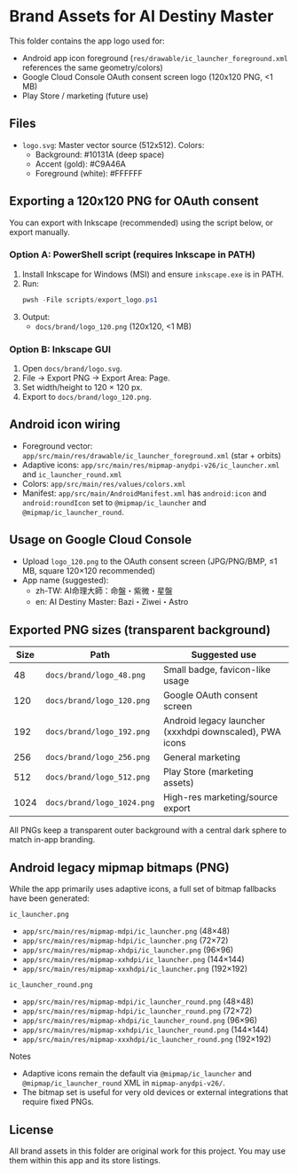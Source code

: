 # Brand Assets for AI Destiny Master

This folder contains the app logo used for:
- Android app icon foreground (`res/drawable/ic_launcher_foreground.xml` references the same geometry/colors)
- Google Cloud Console OAuth consent screen logo (120x120 PNG, <1 MB)
- Play Store / marketing (future use)

## Files
- `logo.svg`: Master vector source (512x512). Colors:
  - Background: #10131A (deep space)
  - Accent (gold): #C9A46A
  - Foreground (white): #FFFFFF

## Exporting a 120x120 PNG for OAuth consent
You can export with Inkscape (recommended) using the script below, or export manually.

### Option A: PowerShell script (requires Inkscape in PATH)
1. Install Inkscape for Windows (MSI) and ensure `inkscape.exe` is in PATH.
2. Run:
   ```powershell
   pwsh -File scripts/export_logo.ps1
   ```
3. Output:
   - `docs/brand/logo_120.png` (120x120, <1 MB)

### Option B: Inkscape GUI
1. Open `docs/brand/logo.svg`.
2. File → Export PNG → Export Area: Page.
3. Set width/height to 120 × 120 px.
4. Export to `docs/brand/logo_120.png`.

## Android icon wiring
- Foreground vector: `app/src/main/res/drawable/ic_launcher_foreground.xml` (star + orbits)
- Adaptive icons: `app/src/main/res/mipmap-anydpi-v26/ic_launcher.xml` and `ic_launcher_round.xml`
- Colors: `app/src/main/res/values/colors.xml`
- Manifest: `app/src/main/AndroidManifest.xml` has `android:icon` and `android:roundIcon` set to `@mipmap/ic_launcher` and `@mipmap/ic_launcher_round`.

## Usage on Google Cloud Console
- Upload `logo_120.png` to the OAuth consent screen (JPG/PNG/BMP, ≤1 MB, square 120×120 recommended)
- App name (suggested):
  - zh-TW: AI命理大師：命盤・紫微・星盤
  - en: AI Destiny Master: Bazi・Ziwei・Astro

## Exported PNG sizes (transparent background)
| Size | Path                          | Suggested use                    |
|------|-------------------------------|----------------------------------|
| 48   | `docs/brand/logo_48.png`      | Small badge, favicon-like usage  |
| 120  | `docs/brand/logo_120.png`     | Google OAuth consent screen      |
| 192  | `docs/brand/logo_192.png`     | Android legacy launcher (xxxhdpi downscaled), PWA icons |
| 256  | `docs/brand/logo_256.png`     | General marketing                |
| 512  | `docs/brand/logo_512.png`     | Play Store (marketing assets)    |
| 1024 | `docs/brand/logo_1024.png`    | High-res marketing/source export |

All PNGs keep a transparent outer background with a central dark sphere to match in-app branding.

## Android legacy mipmap bitmaps (PNG)
While the app primarily uses adaptive icons, a full set of bitmap fallbacks have been generated:

`ic_launcher.png`
- `app/src/main/res/mipmap-mdpi/ic_launcher.png` (48×48)
- `app/src/main/res/mipmap-hdpi/ic_launcher.png` (72×72)
- `app/src/main/res/mipmap-xhdpi/ic_launcher.png` (96×96)
- `app/src/main/res/mipmap-xxhdpi/ic_launcher.png` (144×144)
- `app/src/main/res/mipmap-xxxhdpi/ic_launcher.png` (192×192)

`ic_launcher_round.png`
- `app/src/main/res/mipmap-mdpi/ic_launcher_round.png` (48×48)
- `app/src/main/res/mipmap-hdpi/ic_launcher_round.png` (72×72)
- `app/src/main/res/mipmap-xhdpi/ic_launcher_round.png` (96×96)
- `app/src/main/res/mipmap-xxhdpi/ic_launcher_round.png` (144×144)
- `app/src/main/res/mipmap-xxxhdpi/ic_launcher_round.png` (192×192)

Notes
- Adaptive icons remain the default via `@mipmap/ic_launcher` and `@mipmap/ic_launcher_round` XML in `mipmap-anydpi-v26/`.
- The bitmap set is useful for very old devices or external integrations that require fixed PNGs.

## License
All brand assets in this folder are original work for this project. You may use them within this app and its store listings.
